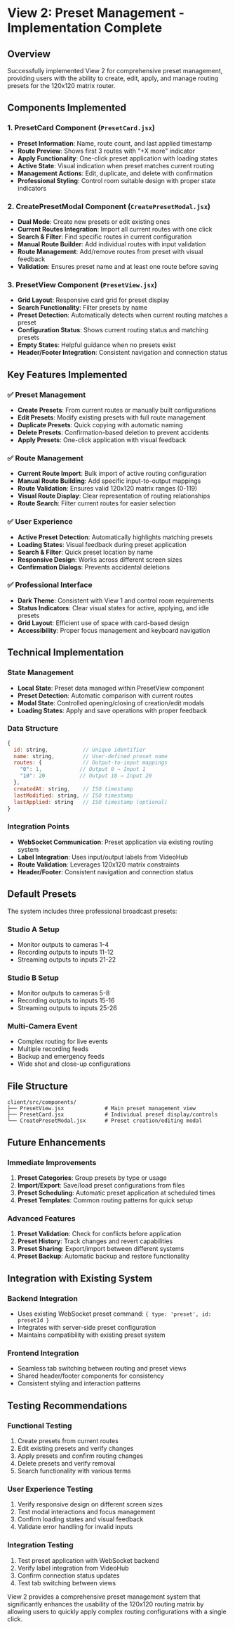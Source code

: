 # View 2: Preset Management - Implementation Complete

## Overview
Successfully implemented View 2 for comprehensive preset management, providing users with the ability to create, edit, apply, and manage routing presets for the 120x120 matrix router.

## Components Implemented

### 1. PresetCard Component (`PresetCard.jsx`)
- **Preset Information**: Name, route count, and last applied timestamp
- **Route Preview**: Shows first 3 routes with "+X more" indicator
- **Apply Functionality**: One-click preset application with loading states
- **Active State**: Visual indication when preset matches current routing
- **Management Actions**: Edit, duplicate, and delete with confirmation
- **Professional Styling**: Control room suitable design with proper state indicators

### 2. CreatePresetModal Component (`CreatePresetModal.jsx`)
- **Dual Mode**: Create new presets or edit existing ones
- **Current Routes Integration**: Import all current routes with one click
- **Search & Filter**: Find specific routes in current configuration
- **Manual Route Builder**: Add individual routes with input validation
- **Route Management**: Add/remove routes from preset with visual feedback
- **Validation**: Ensures preset name and at least one route before saving

### 3. PresetView Component (`PresetView.jsx`)
- **Grid Layout**: Responsive card grid for preset display
- **Search Functionality**: Filter presets by name
- **Preset Detection**: Automatically detects when current routing matches a preset
- **Configuration Status**: Shows current routing status and matching presets
- **Empty States**: Helpful guidance when no presets exist
- **Header/Footer Integration**: Consistent navigation and connection status

## Key Features Implemented

### ✅ Preset Management
- **Create Presets**: From current routes or manually built configurations
- **Edit Presets**: Modify existing presets with full route management
- **Duplicate Presets**: Quick copying with automatic naming
- **Delete Presets**: Confirmation-based deletion to prevent accidents
- **Apply Presets**: One-click application with visual feedback

### ✅ Route Management
- **Current Route Import**: Bulk import of active routing configuration
- **Manual Route Building**: Add specific input-to-output mappings
- **Route Validation**: Ensures valid 120x120 matrix ranges (0-119)
- **Visual Route Display**: Clear representation of routing relationships
- **Route Search**: Filter current routes for easier selection

### ✅ User Experience
- **Active Preset Detection**: Automatically highlights matching presets
- **Loading States**: Visual feedback during preset application
- **Search & Filter**: Quick preset location by name
- **Responsive Design**: Works across different screen sizes
- **Confirmation Dialogs**: Prevents accidental deletions

### ✅ Professional Interface
- **Dark Theme**: Consistent with View 1 and control room requirements
- **Status Indicators**: Clear visual states for active, applying, and idle presets
- **Grid Layout**: Efficient use of space with card-based design
- **Accessibility**: Proper focus management and keyboard navigation

## Technical Implementation

### State Management
- **Local State**: Preset data managed within PresetView component
- **Preset Detection**: Automatic comparison with current routes
- **Modal State**: Controlled opening/closing of creation/edit modals
- **Loading States**: Apply and save operations with proper feedback

### Data Structure
```javascript
{
  id: string,           // Unique identifier
  name: string,         // User-defined preset name
  routes: {             // Output-to-input mappings
    "0": 1,            // Output 0 → Input 1
    "10": 20           // Output 10 → Input 20
  },
  createdAt: string,    // ISO timestamp
  lastModified: string, // ISO timestamp
  lastApplied: string   // ISO timestamp (optional)
}
```

### Integration Points
- **WebSocket Communication**: Preset application via existing routing system
- **Label Integration**: Uses input/output labels from VideoHub
- **Route Validation**: Leverages 120x120 matrix constraints
- **Header/Footer**: Consistent navigation and connection status

## Default Presets

The system includes three professional broadcast presets:

### Studio A Setup
- Monitor outputs to cameras 1-4
- Recording outputs to inputs 11-12
- Streaming outputs to inputs 21-22

### Studio B Setup
- Monitor outputs to cameras 5-8
- Recording outputs to inputs 15-16
- Streaming outputs to inputs 25-26

### Multi-Camera Event
- Complex routing for live events
- Multiple recording feeds
- Backup and emergency feeds
- Wide shot and close-up configurations

## File Structure

```
client/src/components/
├── PresetView.jsx             # Main preset management view
├── PresetCard.jsx             # Individual preset display/controls
└── CreatePresetModal.jsx      # Preset creation/editing modal
```

## Future Enhancements

### Immediate Improvements
1. **Preset Categories**: Group presets by type or usage
2. **Import/Export**: Save/load preset configurations from files
3. **Preset Scheduling**: Automatic preset application at scheduled times
4. **Preset Templates**: Common routing patterns for quick setup

### Advanced Features
1. **Preset Validation**: Check for conflicts before application
2. **Preset History**: Track changes and revert capabilities
3. **Preset Sharing**: Export/import between different systems
4. **Preset Backup**: Automatic backup and restore functionality

## Integration with Existing System

### Backend Integration
- Uses existing WebSocket preset command: `{ type: 'preset', id: presetId }`
- Integrates with server-side preset configuration
- Maintains compatibility with existing preset system

### Frontend Integration
- Seamless tab switching between routing and preset views
- Shared header/footer components for consistency
- Consistent styling and interaction patterns

## Testing Recommendations

### Functional Testing
1. Create presets from current routes
2. Edit existing presets and verify changes
3. Apply presets and confirm routing changes
4. Delete presets and verify removal
5. Search functionality with various terms

### User Experience Testing
1. Verify responsive design on different screen sizes
2. Test modal interactions and focus management
3. Confirm loading states and visual feedback
4. Validate error handling for invalid inputs

### Integration Testing
1. Test preset application with WebSocket backend
2. Verify label integration from VideoHub
3. Confirm connection status updates
4. Test tab switching between views

View 2 provides a comprehensive preset management system that significantly enhances the usability of the 120x120 routing matrix by allowing users to quickly apply complex routing configurations with a single click.